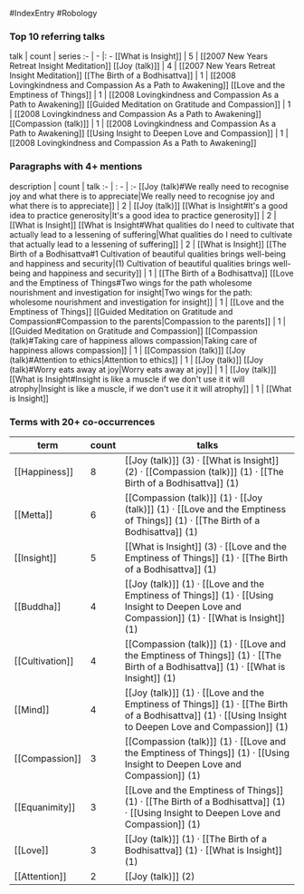 #IndexEntry #Robology

### Top 10 referring talks
talk | count | series
:- | - |: -
[[What is Insight]] | 5 | [[2007 New Years Retreat Insight Meditation]]
[[Joy (talk)]] | 4 | [[2007 New Years Retreat Insight Meditation]]
[[The Birth of a Bodhisattva]] | 1 | [[2008 Lovingkindness and Compassion As a Path to Awakening]]
[[Love and the Emptiness of Things]] | 1 | [[2008 Lovingkindness and Compassion As a Path to Awakening]]
[[Guided Meditation on Gratitude and Compassion]] | 1 | [[2008 Lovingkindness and Compassion As a Path to Awakening]]
[[Compassion (talk)]] | 1 | [[2008 Lovingkindness and Compassion As a Path to Awakening]]
[[Using Insight to Deepen Love and Compassion]] | 1 | [[2008 Lovingkindness and Compassion As a Path to Awakening]]

### Paragraphs with 4+ mentions
description | count | talk
:- | : - | :-
[[Joy (talk)#We really need to recognise joy and what there is to appreciate\|We really need to recognise joy and what there is to appreciate]] | 2 | [[Joy (talk)]]
[[What is Insight#It's a good idea to practice generosity\|It's a good idea to practice generosity]] | 2 | [[What is Insight]]
[[What is Insight#What qualities do I need to cultivate that actually lead to a lessening of suffering\|What qualities do I need to cultivate that actually lead to a lessening of suffering]] | 2 | [[What is Insight]]
[[The Birth of a Bodhisattva#1 Cultivation of beautiful qualities brings well-being and happiness and security\|(1) Cultivation of beautiful qualities brings well-being and happiness and security]] | 1 | [[The Birth of a Bodhisattva]]
[[Love and the Emptiness of Things#Two wings for the path wholesome nourishment and investigation for insight\|Two wings for the path: wholesome nourishment and investigation for insight]] | 1 | [[Love and the Emptiness of Things]]
[[Guided Meditation on Gratitude and Compassion#Compassion to the parents\|Compassion to the parents]] | 1 | [[Guided Meditation on Gratitude and Compassion]]
[[Compassion (talk)#Taking care of happiness allows compassion\|Taking care of happiness allows compassion]] | 1 | [[Compassion (talk)]]
[[Joy (talk)#Attention to ethics\|Attention to ethics]] | 1 | [[Joy (talk)]]
[[Joy (talk)#Worry eats away at joy\|Worry eats away at joy]] | 1 | [[Joy (talk)]]
[[What is Insight#Insight is like a muscle if we don't use it it will atrophy\|Insight is like a muscle, if we don't use it it will atrophy]] | 1 | [[What is Insight]]

### Terms with 20+ co-occurrences
term | count | talks
-|-|-
[[Happiness]] | 8 | <span class="counts">[[Joy (talk)]] (3) · [[What is Insight]] (2) · [[Compassion (talk)]] (1) · [[The Birth of a Bodhisattva]] (1)</span> 
[[Metta]] | 6 | <span class="counts">[[Compassion (talk)]] (1) · [[Joy (talk)]] (1) · [[Love and the Emptiness of Things]] (1) · [[The Birth of a Bodhisattva]] (1)</span> 
[[Insight]] | 5 | <span class="counts">[[What is Insight]] (3) · [[Love and the Emptiness of Things]] (1) · [[The Birth of a Bodhisattva]] (1)</span> 
[[Buddha]] | 4 | <span class="counts">[[Joy (talk)]] (1) · [[Love and the Emptiness of Things]] (1) · [[Using Insight to Deepen Love and Compassion]] (1) · [[What is Insight]] (1)</span> 
[[Cultivation]] | 4 | <span class="counts">[[Compassion (talk)]] (1) · [[Love and the Emptiness of Things]] (1) · [[The Birth of a Bodhisattva]] (1) · [[What is Insight]] (1)</span> 
[[Mind]] | 4 | <span class="counts">[[Joy (talk)]] (1) · [[Love and the Emptiness of Things]] (1) · [[The Birth of a Bodhisattva]] (1) · [[Using Insight to Deepen Love and Compassion]] (1)</span> 
[[Compassion]] | 3 | <span class="counts">[[Compassion (talk)]] (1) · [[Love and the Emptiness of Things]] (1) · [[Using Insight to Deepen Love and Compassion]] (1)</span> 
[[Equanimity]] | 3 | <span class="counts">[[Love and the Emptiness of Things]] (1) · [[The Birth of a Bodhisattva]] (1) · [[Using Insight to Deepen Love and Compassion]] (1)</span> 
[[Love]] | 3 | <span class="counts">[[Joy (talk)]] (1) · [[The Birth of a Bodhisattva]] (1) · [[What is Insight]] (1)</span> 
[[Attention]] | 2 | <span class="counts">[[Joy (talk)]] (2)</span> 

